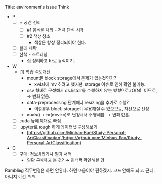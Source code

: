 Title: environment's issue
Think
- P
    - [ ] ⭐ 공간 정리
        - [ ] #1 음식물 처리 - 저녁 단식 시작
        - [ ] #2 책상 청소
            - 책상은 항상 정리되어야 한다.
    - [ ] 빨래 세탁
    - [ ] 산책 - 스트레칭
        - 집 정리하고 바로 움직이기.
- W
    - [1] 학습 속도개선
        - mount된 block storage에서 문제가 있는것인가?
            - xvda1에 mv 하려고 했지만. storage 이슈로 인해 확인 불가능.
        - csv 형태로 구성해서 os.listdir을 수행하지 않는 방향으로.(O(N)) 이므로,
            → 변화 없음.
        - data-preprocessing 단계에서 resizing을 추가로 수행?
            - 이럴경우 block-storage이 무용해질 수 있으므로, 차선으로 선정
        - cuda() → to(device)로 변경해서 수행해봄. → 변화 없음.
    - [ ] cuda 늪에 제대로 빠짐.
    - [ ] jupyter로 rough 하게 데이터셋 구성해보기
        - [https://github.com/Minhan-Bae/Study-Personal-ArtClassification](https://github.com/Minhan-Bae/Study-Personal-ArtClassification)
- C
    - [ ] 구매: 정보처리기사 필기 서적
        - 일단 구매하고 볼 것? → 인터퐉 확인해볼 것

Rambling
직무변경은 하면 안된다. 하면 마음이야 편하겠지. 코드 안해도 되고.
근데. 아니지 이건 ㅋㅋ